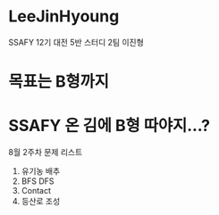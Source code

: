 # LeeJinHyoung
SSAFY 12기 대전 5반 스터디 2팀 이진형

# 목표는 B형까지
# SSAFY 온 김에 B형 따야지...?




8월 2주차
문제 리스트
1. 유기농 배추
2. BFS DFS
3. Contact
4. 등산로 조성
